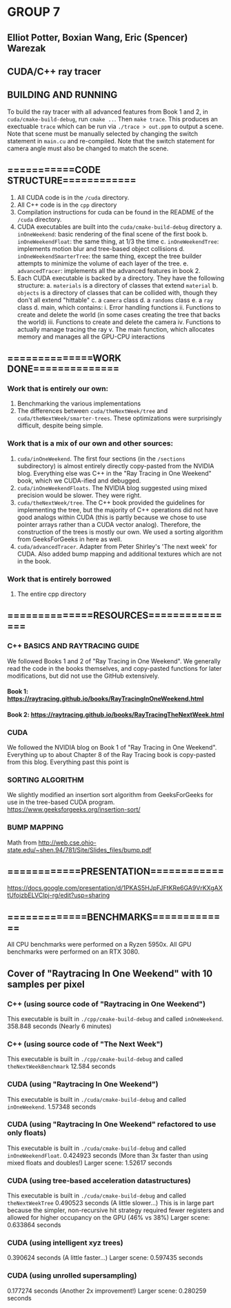 # GROUP 7
## Elliot Potter, Boxian Wang, Eric (Spencer) Warezak
## CUDA/C++ ray tracer

## BUILDING AND RUNNING

To build the ray tracer with all advanced features from Book 1 and 2, in `cuda/cmake-build-debug`, run `cmake ..`. Then `make trace`.
This produces an exectuable `trace` which can be run via `./trace > out.ppm` to output a scene. 
Note that scene must be manually selected by changing the switch statement in `main.cu` and re-compiled. Note that
the switch statement for camera angle must also be changed to match the scene.

## ===========CODE STRUCTURE============
1. All CUDA code is in the `/cuda` directory.
2. All C++ code is in the `cpp` directory
3. Compilation instructions for cuda can be found in the README of the `/cuda` directory.
4. CUDA executables are built into the `cuda/cmake-build-debug` directory
	a. `inOneWeekend`: basic rendering of the final scene of the first book
	b. `inOneWeekendFloat`: the same thing, at 1/3 the time
	c. `inOneWeekendTree`: implements motion blur and tree-based object collisions
	d. `inOneWeekendSmarterTree`: the same thing, except the tree builder attempts
		to minimize the volume of each layer of the tree.
	e. `advancedTracer`: implements all the advanced features in book 2.
5. Each CUDA executable is backed by a directory. They have the following structure:
	a. `materials` is a directory of classes that extend `material`
	b. `objects` is a directory of classes that can be collided with, though they 
		don't all extend "hittable"
	c. a `camera` class
	d. a `randoms` class
	e. a `ray` class
	d. main, which contains:
		i. Error handling functions
		ii. Functions to create and delete the world (in some cases creating
			the tree that backs the world)
		iii. Functions to create and delete the camera
		iv. Functions to actually manage tracing the ray
		v. The main function, which allocates memory and manages all the GPU-CPU
			interactions


## ==============WORK DONE==============
### Work that is entirely our own:
1. Benchmarking the various implementations
2. The differences between `cuda/theNextWeek/tree` and `cuda/theNextWeek/smarter-trees`.
These optimizations were surprisingly difficult, despite being simple.

### Work that is a mix of our own and other sources:
1. `cuda/inOneWeekend`. The first four sections (in the `/sections` subdirectory) is
almost entirely directly copy-pasted from the NVIDIA blog. Everything else was C++ in the
"Ray Tracing in One Weekend" book, which we CUDA-ified and debugged.
2. `cuda/inOneWeekendFloats`. The NVIDIA blog suggested using mixed precision would be
slower. They were right.
3. `cuda/theNextWeek/tree`. The C++ book provided the guidelines for implementing the
tree, but the majority of C++ operations did not have good analogs within CUDA
(this is partly because we chose to use pointer arrays rather than a CUDA vector analog).
Therefore, the construction of the trees is mostly our own. We used a sorting algorithm
from GeeksForGeeks in here as well.  
4. `cuda/advancedTracer`. Adapter from Peter Shirley's 'The next week' for CUDA. Also added
bump mapping and additional textures which are not in the book.

### Work that is entirely borrowed
1. The entire cpp directory

## ==============RESOURCES===============
### C++ BASICS AND RAYTRACING GUIDE
We followed Books 1 and 2 of "Ray Tracing in One Weekend". We generally read the code
in the books themselves, and copy-pasted functions for later modifications, but did
not use the GitHub extensively.
#### Book 1: https://raytracing.github.io/books/RayTracingInOneWeekend.html
#### Book 2: https://raytracing.github.io/books/RayTracingTheNextWeek.html 

### CUDA
We followed the NVIDIA blog on Book 1 of "Ray Tracing in One Weekend". Everything up
to about Chapter 8 of the Ray Tracing book is copy-pasted from this blog. Everything
past this point is 

### SORTING ALGORITHM
We slightly modified an insertion sort algorithm from GeeksForGeeks for use in the
tree-based CUDA program.
https://www.geeksforgeeks.org/insertion-sort/

### BUMP MAPPING
Math from http://web.cse.ohio-state.edu/~shen.94/781/Site/Slides_files/bump.pdf

## ============PRESENTATION============
https://docs.google.com/presentation/d/1PKAS5HJpFJFtKRe6GA9VrKXgAXtUfojzbELVClpj-rg/edit?usp=sharing

## =============BENCHMARKS=============
All CPU benchmarks were performed on a Ryzen 5950x. All GPU benchmarks were performed on an RTX 3080.

## Cover of "Raytracing In One Weekend" with 10 samples per pixel
### C++ (using source code of "Raytracing in One Weekend")
This executable is built in `./cpp/cmake-build-debug` and called `inOneWeekend`.
358.848 seconds (Nearly 6 minutes)

### C++ (using source code of "The Next Week")
This executable is built in `./cpp/cmake-build-debug` and called `theNextWeekBenchmark`
12.584 seconds

### CUDA (using "Raytracing In One Weekend")
This executable is built in `./cuda/cmake-build-debug` and called `inOneWeekend`.
1.57348 seconds

### CUDA (using "Raytracing In One Weekend" refactored to use only floats)
This executable is built in `./cuda/cmake-build-debug` and called `inOneWeekendFloat`.
0.424923 seconds (More than 3x faster than using mixed floats and doubles!)
Larger scene: 1.52617 seconds

### CUDA (using tree-based acceleration datastructures)
This executable is built in `./cuda/cmake-build-debug` and called `theNextWeekTree`
0.490523 seconds (A little slower...)
This is in large part because the simpler, non-recursive hit strategy required fewer registers and allowed for higher occupancy on the GPU (46% vs 38%)
Larger scene: 0.633864 seconds

### CUDA (using intelligent xyz trees)
0.390624 seconds (A little faster...)
Larger scene: 0.597435 seconds

### CUDA (using unrolled supersampling)
0.177274 seconds (Another 2x improvement!)
Larger scene: 0.280259 seconds
